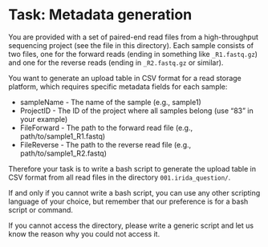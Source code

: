 # Task: Metadata generation

You are provided with a set of paired-end read files from a high-throughput sequencing project (see the file in this directory). 
Each sample consists of two files, one for the forward reads (ending in something like `_R1.fastq.gz`) and one for the reverse reads (ending in
`_R2.fastq.gz` or similar). 

You want to generate an upload table in CSV format for a read storage platform, which requires specific metadata fields for
each sample:

* sampleName - The name of the sample (e.g., sample1)
* ProjectID - The ID of the project where all samples belong (use “83” in your example)
* FileForward - The path to the forward read file (e.g., path/to/sample1_R1.fastq)
* FileReverse - The path to the reverse read file (e.g., path/to/sample1_R2.fastq)

Therefore your task is to write a bash script to generate the upload table in CSV format from all read files in the directory `001.irida_question/`.

If and only if you cannot write a bash script, you can use any other scripting language of your choice, but remember
that our preference is for a bash script or command.

If you cannot access the directory, please write a generic script and let us know the reason why you could not access it.
